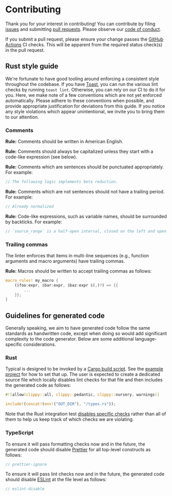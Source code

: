 # Contributing

Thank you for your interest in contributing! You can contribute by filing [issues](https://github.com/stepchowfun/typical/issues) and submitting [pull requests](https://github.com/stepchowfun/typical/pulls). Please observe our [code of conduct](https://github.com/stepchowfun/typical/blob/main/CODE_OF_CONDUCT.md).

If you submit a pull request, please ensure your change passes the [GitHub Actions](https://github.com/stepchowfun/typical/actions) CI checks. This will be apparent from the required status check(s) in the pull request.

## Rust style guide

We're fortunate to have good tooling around enforcing a consistent style throughout the codebase. If you have [Toast](https://github.com/stepchowfun/toast), you can run the various lint checks by running `toast lint`. Otherwise, you can rely on our CI to do it for you. Here, we make note of a few conventions which are not yet enforced automatically. Please adhere to these conventions when possible, and provide appropriate justification for deviations from this guide. If you notice any style violations which appear unintentional, we invite you to bring them to our attention.

### Comments

**Rule:** Comments should be written in American English.

**Rule:** Comments should always be capitalized unless they start with a code-like expression (see below).

**Rule:** Comments which are sentences should be punctuated appropriately. For example:

```rust
// The following logic implements beta reduction.
```

**Rule:** Comments which are not sentences should not have a trailing period. For example:

```rust
// Already normalized
```

**Rule:** Code-like expressions, such as variable names, should be surrounded by backticks. For example:

```rust
// `source_range` is a half-open interval, closed on the left and open on the right.
```

### Trailing commas

The linter enforces that items in multi-line sequences (e.g., function arguments and macro arguments) have trailing commas.

**Rule:** Macros should be written to accept trailing commas as follows:

```rust
macro_rules! my_macro {
    ($foo:expr, $bar:expr, $baz:expr $(,)?) => {{
        ...
    }};
}
```

## Guidelines for generated code

Generally speaking, we aim to have generated code follow the same standards as handwritten code, except when doing so would add significant complexity to the code generator. Below are some additional language-specific considerations.

### Rust

Typical is designed to be invoked by a [Cargo build script](https://doc.rust-lang.org/cargo/reference/build-scripts.html). See the [example project](https://github.com/stepchowfun/typical/tree/main/examples/rust) for how to set that up. The user is expected to create a dedicated source file which locally disables lint checks for that file and then includes the generated code as follows:

```rust
#![allow(clippy::all, clippy::pedantic, clippy::nursery, warnings)]

include!(concat!(env!("OUT_DIR"), "/types.rs"));
```

Note that the Rust integration test [disables specific checks](https://github.com/stepchowfun/typical/blob/main/integration_tests/rust/src/types.rs) rather than all of them to help us keep track of which checks we are violating.

### TypeScript

To ensure it will pass formatting checks now and in the future, the generated code should disable [Prettier](https://prettier.io/) for all top-level constructs as follows:

```typescript
// prettier-ignore
```

To ensure it will pass lint checks now and in the future, the generated code should disable [ESLint](https://eslint.org/) at the file level as follows:

```typescript
// eslint-disable
```

